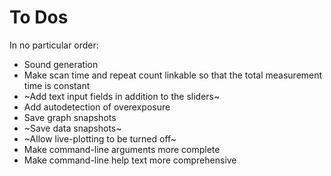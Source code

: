 # To Dos

In no particular order:
 * Sound generation
 * Make scan time and repeat count linkable so that the total measurement
   time is constant
 * ~Add text input fields in addition to the sliders~
 * Add autodetection of overexposure
 * Save graph snapshots
 * ~Save data snapshots~
 * ~Allow live-plotting to be turned off~
 * Make command-line arguments more complete
 * Make command-line help text more comprehensive
